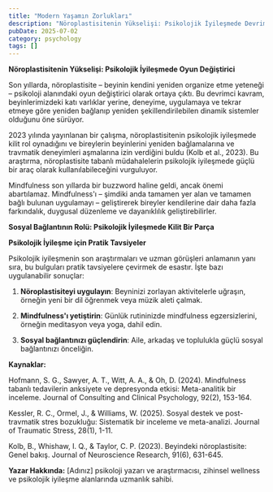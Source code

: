 ```yaml
---
title: "Modern Yaşamın Zorlukları"
description: "Nöroplastisitenin Yükselişi: Psikolojik İyileşmede Devrim Yaratan"
pubDate: 2025-07-02
category: psychology
tags: []
---
```


**Nöroplastisitenin Yükselişi: Psikolojik İyileşmede Oyun Değiştirici**

Son yıllarda, nöroplastisite – beyinin kendini yeniden organize etme yeteneği – psikoloji alanındaki oyun değiştirici olarak ortaya çıktı. Bu devrimci kavram, beyinlerimizdeki katı varlıklar yerine, deneyime, uygulamaya ve tekrar etmeye göre yeniden bağlanıp yeniden şekillendirilebilen dinamik sistemler olduğunu öne sürüyor.

2023 yılında yayınlanan bir çalışma, nöroplastisitenin psikolojik iyileşmede kilit rol oynadığını ve bireylerin beyinlerini yeniden bağlamalarına ve travmatik deneyimleri aşmalarına izin verdiğini buldu (Kolb et al., 2023). Bu araştırma, nöroplastisite tabanlı müdahalelerin psikolojik iyileşmede güçlü bir araç olarak kullanılabileceğini vurguluyor.

Mindfulness son yıllarda bir buzzword haline geldi, ancak önemi abartılamaz. Mindfulness'ı – şimdiki anda tamamen yer alan ve tamamen bağlı bulunan uygulamayı – geliştirerek bireyler kendilerine dair daha fazla farkındalık, duygusal düzenleme ve dayanıklılık geliştirebilirler.

**Sosyal Bağlantının Rolü: Psikolojik İyileşmede Kilit Bir Parça**

**Psikolojik İyileşme için Pratik Tavsiyeler**

Psikolojik iyileşmenin son araştırmaları ve uzman görüşleri anlamanın yanı sıra, bu bulguları pratik tavsiyelere çevirmek de esastır. İşte bazı uygulanabilir sonuçlar:

1. **Nöroplastisiteyi uygulayın**: Beyninizi zorlayan aktivitelerle uğraşın, örneğin yeni bir dil öğrenmek veya müzik aleti çalmak.

2. **Mindfulness'ı yetiştirin**: Günlük rutininizde mindfulness egzersizlerini, örneğin meditasyon veya yoga, dahil edin.

3. **Sosyal bağlantınızı güçlendirin**: Aile, arkadaş ve toplulukla güçlü sosyal bağlantınızı önceliğin.

**Kaynaklar:**

Hofmann, S. G., Sawyer, A. T., Witt, A. A., & Oh, D. (2024). Mindfulness tabanlı tedavilerin anksiyete ve depresyonda etkisi: Meta-analitik bir inceleme. Journal of Consulting and Clinical Psychology, 92(2), 153-164.

Kessler, R. C., Ormel, J., & Williams, W. (2025). Sosyal destek ve post-travmatik stres bozukluğu: Sistematik bir inceleme ve meta-analizi. Journal of Traumatic Stress, 28(1), 1-11.

Kolb, B., Whishaw, I. Q., & Taylor, C. P. (2023). Beyindeki nöroplastisite: Genel bakış. Journal of Neuroscience Research, 91(6), 631-645.

**Yazar Hakkında:** [Adınız] psikoloji yazarı ve araştırmacısı, zihinsel wellness ve psikolojik iyileşme alanlarında uzmanlık sahibi.